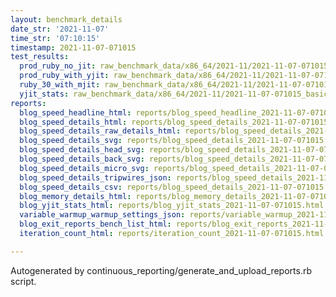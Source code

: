 ```yaml
---
layout: benchmark_details
date_str: '2021-11-07'
time_str: '07:10:15'
timestamp: 2021-11-07-071015
test_results:
  prod_ruby_no_jit: raw_benchmark_data/x86_64/2021-11/2021-11-07-071015_basic_benchmark_prod_ruby_no_jit.json
  prod_ruby_with_yjit: raw_benchmark_data/x86_64/2021-11/2021-11-07-071015_basic_benchmark_prod_ruby_with_yjit.json
  ruby_30_with_mjit: raw_benchmark_data/x86_64/2021-11/2021-11-07-071015_basic_benchmark_ruby_30_with_mjit.json
  yjit_stats: raw_benchmark_data/x86_64/2021-11/2021-11-07-071015_basic_benchmark_yjit_stats.json
reports:
  blog_speed_headline_html: reports/blog_speed_headline_2021-11-07-071015.html
  blog_speed_details_html: reports/blog_speed_details_2021-11-07-071015.html
  blog_speed_details_raw_details_html: reports/blog_speed_details_2021-11-07-071015.raw_details.html
  blog_speed_details_svg: reports/blog_speed_details_2021-11-07-071015.svg
  blog_speed_details_head_svg: reports/blog_speed_details_2021-11-07-071015.head.svg
  blog_speed_details_back_svg: reports/blog_speed_details_2021-11-07-071015.back.svg
  blog_speed_details_micro_svg: reports/blog_speed_details_2021-11-07-071015.micro.svg
  blog_speed_details_tripwires_json: reports/blog_speed_details_2021-11-07-071015.tripwires.json
  blog_speed_details_csv: reports/blog_speed_details_2021-11-07-071015.csv
  blog_memory_details_html: reports/blog_memory_details_2021-11-07-071015.html
  blog_yjit_stats_html: reports/blog_yjit_stats_2021-11-07-071015.html
  variable_warmup_warmup_settings_json: reports/variable_warmup_2021-11-07-071015.warmup_settings.json
  blog_exit_reports_bench_list_html: reports/blog_exit_reports_2021-11-07-071015.bench_list.html
  iteration_count_html: reports/iteration_count_2021-11-07-071015.html

---
```

Autogenerated by continuous_reporting/generate_and_upload_reports.rb script.
